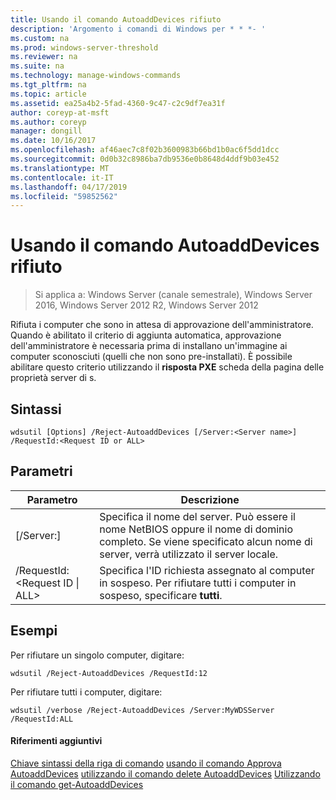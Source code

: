 ```yaml
---
title: Usando il comando AutoaddDevices rifiuto
description: 'Argomento i comandi di Windows per * * *- '
ms.custom: na
ms.prod: windows-server-threshold
ms.reviewer: na
ms.suite: na
ms.technology: manage-windows-commands
ms.tgt_pltfrm: na
ms.topic: article
ms.assetid: ea25a4b2-5fad-4360-9c47-c2c9df7ea31f
author: coreyp-at-msft
ms.author: coreyp
manager: dongill
ms.date: 10/16/2017
ms.openlocfilehash: af46aec7c8f02b3600983b66bd1b0ac6f5dd1dcc
ms.sourcegitcommit: 0d0b32c8986ba7db9536e0b8648d4ddf9b03e452
ms.translationtype: MT
ms.contentlocale: it-IT
ms.lasthandoff: 04/17/2019
ms.locfileid: "59852562"
---
```

# <a name="using-the-reject-autoadddevices-command"></a>Usando il comando AutoaddDevices rifiuto

>Si applica a: Windows Server (canale semestrale), Windows Server 2016, Windows Server 2012 R2, Windows Server 2012

Rifiuta i computer che sono in attesa di approvazione dell'amministratore. Quando è abilitato il criterio di aggiunta automatica, approvazione dell'amministratore è necessaria prima di installano un'immagine ai computer sconosciuti (quelli che non sono pre-installati). È possibile abilitare questo criterio utilizzando il **risposta PXE** scheda della pagina delle proprietà server di s.
## <a name="syntax"></a>Sintassi
```
wdsutil [Options] /Reject-AutoaddDevices [/Server:<Server name>] /RequestId:<Request ID or ALL>
```
## <a name="parameters"></a>Parametri
|Parametro|Descrizione|
|-------|--------|
|[/Server:<Server name>]|Specifica il nome del server. Può essere il nome NetBIOS oppure il nome di dominio completo. Se viene specificato alcun nome di server, verrà utilizzato il server locale.|
|/RequestId:<Request ID &#124; ALL>|Specifica l'ID richiesta assegnato al computer in sospeso. Per rifiutare tutti i computer in sospeso, specificare **tutti**.|
## <a name="BKMK_examples"></a>Esempi
Per rifiutare un singolo computer, digitare:
```
wdsutil /Reject-AutoaddDevices /RequestId:12
```
Per rifiutare tutti i computer, digitare:
```
wdsutil /verbose /Reject-AutoaddDevices /Server:MyWDSServer /RequestId:ALL
```
#### <a name="additional-references"></a>Riferimenti aggiuntivi
[Chiave sintassi della riga di comando](command-line-syntax-key.md)
[usando il comando Approva AutoaddDevices](using-the-approve-autoadddevices-command.md)
[utilizzando il comando delete AutoaddDevices](using-the-delete-autoadddevices-command.md) 
 [ Utilizzando il comando get-AutoaddDevices](using-the-get-autoadddevices-command.md)
